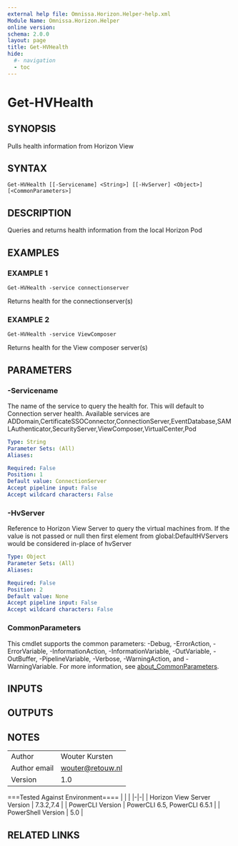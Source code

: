 ```yaml
---
external help file: Omnissa.Horizon.Helper-help.xml
Module Name: Omnissa.Horizon.Helper
online version:
schema: 2.0.0
layout: page
title: Get-HVHealth
hide:
  #- navigation
  - toc
---
```


# Get-HVHealth

## SYNOPSIS
Pulls health information from Horizon View

## SYNTAX

```
Get-HVHealth [[-Servicename] <String>] [[-HvServer] <Object>] [<CommonParameters>]
```

## DESCRIPTION
Queries and returns health information from the local Horizon Pod

## EXAMPLES

### EXAMPLE 1
```
Get-HVHealth -service connectionserver
```

Returns health for the connectionserver(s)

### EXAMPLE 2
```
Get-HVHealth -service ViewComposer
```

Returns health for the View composer server(s)

## PARAMETERS

### -Servicename
The name of the service to query the health for.
 This will default to Connection server health.
 Available services are ADDomain,CertificateSSOConnector,ConnectionServer,EventDatabase,SAMLAuthenticator,SecurityServer,ViewComposer,VirtualCenter,Pod

```yaml
Type: String
Parameter Sets: (All)
Aliases:

Required: False
Position: 1
Default value: ConnectionServer
Accept pipeline input: False
Accept wildcard characters: False
```

### -HvServer
Reference to Horizon View Server to query the virtual machines from.
If the value is not passed or null then
first element from global:DefaultHVServers would be considered in-place of hvServer

```yaml
Type: Object
Parameter Sets: (All)
Aliases:

Required: False
Position: 2
Default value: None
Accept pipeline input: False
Accept wildcard characters: False
```

### CommonParameters
This cmdlet supports the common parameters: -Debug, -ErrorAction, -ErrorVariable, -InformationAction, -InformationVariable, -OutVariable, -OutBuffer, -PipelineVariable, -Verbose, -WarningAction, and -WarningVariable. For more information, see [about_CommonParameters](http://go.microsoft.com/fwlink/?LinkID=113216).

## INPUTS

## OUTPUTS

## NOTES
| | |
|-|-|
| Author | Wouter Kursten |
| Author email | wouter@retouw.nl |
| Version | 1.0 |

===Tested Against Environment====
| | |
|-|-|
| Horizon View Server Version | 7.3.2,7.4 |
| PowerCLI Version | PowerCLI 6.5, PowerCLI 6.5.1 |
| PowerShell Version | 5.0 |

## RELATED LINKS
